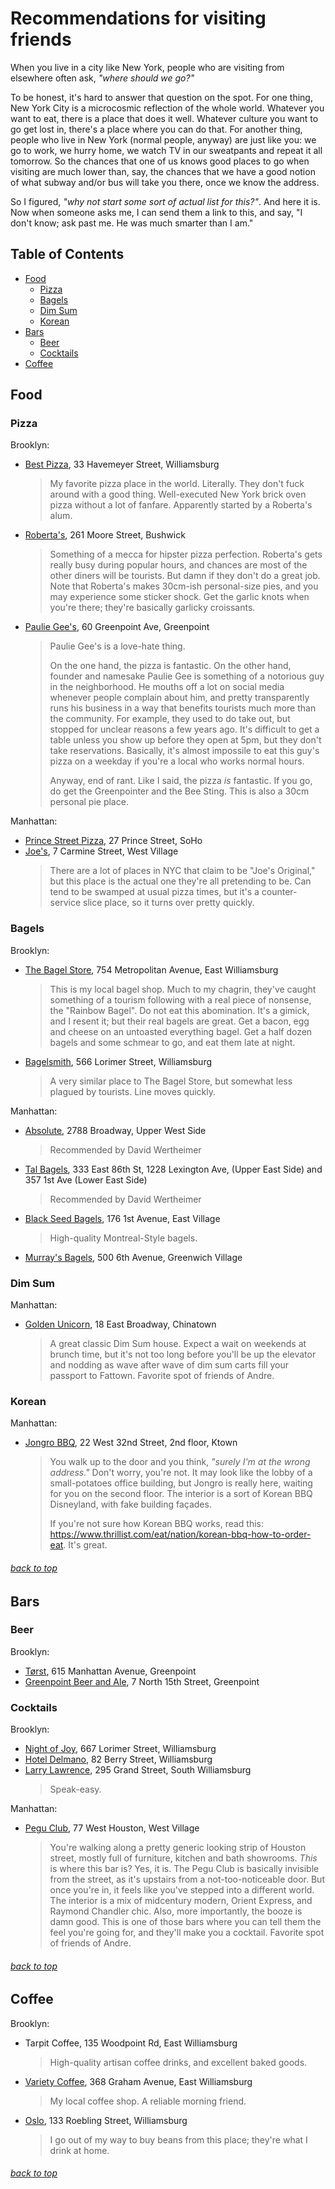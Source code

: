 # Recommendations for visiting friends
When you live in a city like New York, people who are visiting from elsewhere often ask, *"where should we go?"*

To be honest, it's hard to answer that question on the spot. For one thing, New York City is a microcosmic reflection of the whole world. Whatever you want to eat, there is a place that does it well. Whatever culture you want to go get lost in, there's a place where you can do that. For another thing, people who live in New York (normal people, anyway) are just like you: we go to work, we hurry home, we watch TV in our sweatpants and repeat it all tomorrow. So the chances that one of us knows good places to go when visiting are much lower than, say, the chances that we have a good notion of what subway and/or bus will take you there, once we know the address.

So I figured, *"why not start some sort of actual list for this?"*. And here it is. Now when someone asks me, I can send them a link to this, and say, "I don't know; ask past me. He was much smarter than I am."

## Table of Contents
* [Food](#food)
    * [Pizza](#pizza)
    * [Bagels](#bagels)
	* [Dim Sum](#dim-sum)
	* [Korean](#korean)
* [Bars](#bars)
	* [Beer](#beer)
	* [Cocktails](#cocktails)
* [Coffee](#coffee)

## Food

### Pizza

Brooklyn:
* [Best Pizza](http://www.best.piz.za.com), 33 Havemeyer Street, Williamsburg
	> My favorite pizza place in the world. Literally. They don't fuck around with a good thing. Well-executed New York brick oven pizza without a lot of fanfare. Apparently started by a Roberta's alum.
* [Roberta's](http://robertaspizza.com), 261 Moore Street, Bushwick
	> Something of a mecca for hipster pizza perfection. Roberta's gets really busy during popular hours, and chances are most of the other diners will be tourists. But damn if they don't do a great job. Note that Roberta's makes 30cm-ish personal-size pies, and you may experience some sticker shock. Get the garlic knots when you're there; they're basically garlicky croissants.
* [Paulie Gee's](http://pauliegee.com), 60 Greenpoint Ave, Greenpoint
	> Paulie Gee's is a love-hate thing. 
	>  
	> On the one hand, the pizza is fantastic. On the other hand, founder and namesake Paulie Gee is something of a notorious guy in the neighborhood. He mouths off a lot on social media whenever people complain about him, and pretty transparently runs his business in a way that benefits tourists much more than the community. For example, they used to do take out, but stopped for unclear reasons a few years ago. It's difficult to get a table unless you show up before they open at 5pm, but they don't take reservations. Basically, it's almost impossile to eat this guy's pizza on a weekday if you're a local who works normal hours. 
	>  
	> Anyway, end of rant. Like I said, the pizza *is* fantastic. If you go, do get the Greenpointer and the Bee Sting. This is also a 30cm personal pie place.

Manhattan:
* [Prince Street Pizza](http://princestpizzanewyork.com), 27 Prince Street, SoHo
* [Joe's](http://www.joespizzanyc.com), 7 Carmine Street, West Village
	> There are a lot of places in NYC that claim to be "Joe's Original," but this place is the actual one they're all pretending to be. Can tend to be swamped at usual pizza times, but it's a counter-service slice place, so it turns over pretty quickly.

### Bagels

Brooklyn:
* [The Bagel Store](http://thebagelstoreonline.com), 754 Metropolitan Avenue, East Williamsburg
	> This is my local bagel shop. Much to my chagrin, they've caught something of a tourism following with a real piece of nonsense, the "Rainbow Bagel". Do not eat this abomination. It's a gimick, and I resent it; but their real bagels are great. Get a bacon, egg and cheese on an untoasted everything bagel. Get a half dozen bagels and some schmear to go, and eat them late at night.
* [Bagelsmith](http://bagelsmith.com), 566 Lorimer Street, Williamsburg
	> A very similar place to The Bagel Store, but somewhat less plagued by tourists. Line moves quickly.

Manhattan:
* [Absolute](https://www.yelp.com/biz/absolute-bagels-new-york), 2788 Broadway, Upper West Side
    > Recommended by David Wertheimer
* [Tal Bagels](https://www.talbagelsny.com), 333 East 86th St, 1228 Lexington Ave, (Upper East Side) and 357 1st Ave (Lower East Side)
    > Recommended by David Wertheimer
* [Black Seed Bagels](https://www.blackseedbagels.com), 176 1st Avenue, East Village
	> High-quality Montreal-Style bagels.
* [Murray's Bagels](http://www.murraysbagels.com), 500 6th Avenue, Greenwich Village

### Dim Sum

Manhattan:
* [Golden Unicorn](http://goldenunicornnyc.com), 18 East Broadway, Chinatown
	> A great classic Dim Sum house. Expect a wait on weekends at brunch time, but it's not too long before you'll be up the elevator and nodding as wave after wave of dim sum carts fill your passport to Fattown. Favorite spot of friends of Andre.

### Korean

Manhattan:
* [Jongro BBQ](http://jongrobbqny.com), 22 West 32nd Street, 2nd floor, Ktown
	> You walk up to the door and you think, *"surely I'm at the wrong address."* Don't worry, you're not. It may look like the lobby of a small-potatoes office building, but Jongro is really here, waiting for you on the second floor. The interior is a sort of Korean BBQ Disneyland, with fake building façades.
	>  
	> If you're not sure how Korean BBQ works, read this: https://www.thrillist.com/eat/nation/korean-bbq-how-to-order-eat. It's great.

###### [back to top](#table-of-contents)

## Bars

### Beer

Brooklyn:
* [Tørst](http://torstnyc.com), 615 Manhattan Avenue, Greenpoint
* [Greenpoint Beer and Ale](http://greenpointbeer.com), 7 North 15th Street, Greenpoint

### Cocktails

Brooklyn:
* [Night of Joy](http://nightofjoybar.com), 667 Lorimer Street, Williamsburg
* [Hotel Delmano](http://hoteldelmano.com), 82 Berry Street, Williamsburg
* [Larry Lawrence](http://larrylawrencebar.com), 295 Grand Street, South Williamsburg
	> Speak-easy.

Manhattan:
* [Pegu Club](http://www.peguclub.com/), 77 West Houston, West Village
	> You're walking along a pretty generic looking strip of Houston street, mostly full of furniture, kitchen and bath showrooms. *This* is where this bar is? Yes, it is. The Pegu Club is basically invisible from the street, as it's upstairs from a not-too-noticeable door. But once you're in, it feels like you've stepped into a different world. The interior is a mix of midcentury modern, Orient Express, and Raymond Chandler chic. Also, more importantly, the booze is damn good. This is one of those bars where you can tell them the feel you're going for, and they'll make you a cocktail. Favorite spot of friends of Andre.

###### [back to top](#table-of-contents)

## Coffee

Brooklyn:
* Tarpit Coffee, 135 Woodpoint Rd, East Williamsburg
	> High-quality artisan coffee drinks, and excellent baked goods.
* [Variety Coffee](https://varietycoffeeroasters.com), 368 Graham Avenue, East Williamsburg
	> My local coffee shop. A reliable morning friend.
* [Oslo](http://oslocoffee.com), 133 Roebling Street, Williamsburg
	> I go out of my way to buy beans from this place; they're what I drink at home.

###### [back to top](#table-of-contents)
